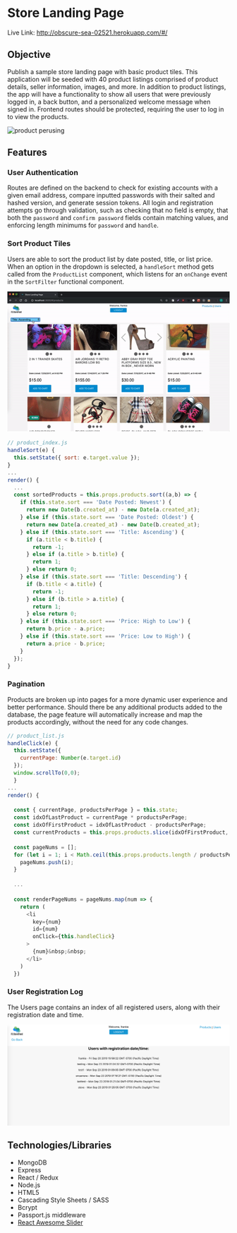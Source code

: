 # Store Landing Page

Live Link: <a href="http://obscure-sea-02521.herokuapp.com/#/">http://obscure-sea-02521.herokuapp.com/#/</a>

## Objective 
Publish a sample store landing page with basic product tiles. This application will be seeded with 40 product listings comprised of product details, seller information, images, and more. In addition to product listings, the app will have a functionality to show all users that were previously logged in, a back button, and a personalized welcome message when signed in. Frontend routes should be protected, requiring the user to log in to view the products.

<img src="https://github.com/fsiino/store-landing-page/blob/master/frontend/public/assets/back-button.gif?raw=true" alt="product perusing"/>

## Features
### User Authentication
Routes are defined on the backend to check for existing accounts with a given email address, compare inputted passwords with their salted and hashed version, and generate session tokens. All login and registration attempts go through validation, such as checking that no field is empty, that both the ```password``` and ```confirm password``` fields contain matching values, and enforcing length minimums for ```password``` and ```handle```.

### Sort Product Tiles
Users are able to sort the product list by date posted, title, or list price. When an option in the dropdown is selected, a ```handleSort``` method gets called from the ```ProductList``` component, which listens for an ```onChange``` event in the ```SortFilter``` functional component.

<img src="https://github.com/fsiino/store-landing-page/blob/master/frontend/public/assets/sort-pages.gif?raw=true" alt="sort feature"/>

```js
// product_index.js
handleSort(e) {
  this.setState({ sort: e.target.value });
}
...
render() {
  ...
  const sortedProducts = this.props.products.sort((a,b) => {
    if (this.state.sort === 'Date Posted: Newest') {
      return new Date(b.created_at) - new Date(a.created_at);
    } else if (this.state.sort === 'Date Posted: Oldest') {
      return new Date(a.created_at) - new Date(b.created_at);
    } else if (this.state.sort === 'Title: Ascending') {
      if (a.title < b.title) {
        return -1;
      } else if (a.title > b.title) {
        return 1;
      } else return 0;
    } else if (this.state.sort === 'Title: Descending') {
      if (b.title < a.title) {
        return -1;
      } else if (b.title > a.title) {
        return 1;
      } else return 0;
    } else if (this.state.sort === 'Price: High to Low') {
      return b.price - a.price;
    } else if (this.state.sort === 'Price: Low to High') {
      return a.price - b.price;
    }
  });
}
```

### Pagination
Products are broken up into pages for a more dynamic user experience and better performance. Should there be any additional products added to the database, the page feature will automatically increase and map the products accordingly, without the need for any code changes.

```js
// product_list.js
handleClick(e) {
  this.setState({
    currentPage: Number(e.target.id)
  });
  window.scrollTo(0,0);
  }
...
render() {
  
  const { currentPage, productsPerPage } = this.state;
  const idxOfLastProduct = currentPage * productsPerPage;
  const idxOfFirstProduct = idxOfLastProduct - productsPerPage;
  const currentProducts = this.props.products.slice(idxOfFirstProduct, idxOfLastProduct);

  const pageNums = [];
  for (let i = 1; i < Math.ceil(this.props.products.length / productsPerPage); i++) {
    pageNums.push(i);
  }

  ...

  const renderPageNums = pageNums.map(num => {
    return (
      <li
        key={num}
        id={num}
        onClick={this.handleClick} 
      >
        {num}&nbsp;&nbsp;
      </li>
    )
  })
```

### User Registration Log
The Users page contains an index of all registered users, along with their registration date and time.

<img src="https://github.com/fsiino/store-landing-page/blob/master/frontend/public/assets/users.png?raw=true" alt="user idx feature"/>

## Technologies/Libraries
* MongoDB
* Express
* React / Redux
* Node.js
* HTML5
* Cascading Style Sheets / SASS
* Bcrypt
* Passport.js middleware
* <a href="https://github.com/rcaferati/react-awesome-slider">React Awesome Slider</a>

